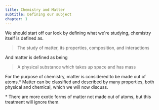 ```yaml
---
title: Chemistry and Matter
subtitle: Defining our subject
chapter: 1
---
```


We should start off our look by defining what we're studying, chemistry itself is defined as.
> The study of matter, its properties, composition, and interactions

And matter is defined as being
> A physical substance which takes up space and has mass

For the purpose of chemistry, matter is considered to be made out of atoms.\*
Matter can be classified and described by many properties, both physical and chemical, which we will now discuss.


\* There are more exotic forms of matter not made out of atoms, but this treatment will ignore them.